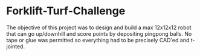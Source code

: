 # Forklift-Turf-Challenge
The objective of this project was to design and build a max 12x12x12 robot that can go up/downhill and score points by depositing pingpong balls. No tape or glue was permitted so everything had to be precisely CAD'ed and t-jointed.
